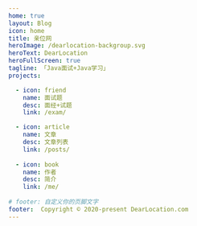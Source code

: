 ```yaml
---
home: true
layout: Blog
icon: home
title: 亲位网
heroImage: /dearlocation-backgroup.svg
heroText: DearLocation
heroFullScreen: true
tagline: 「Java面试+Java学习」
projects:

  - icon: friend
    name: 面试题
    desc: 面经+试题
    link: /exam/

  - icon: article
    name: 文章
    desc: 文章列表
    link: /posts/
	 
  - icon: book
    name: 作者
    desc: 简介
    link: /me/
	 
# footer: 自定义你的页脚文字
footer:  Copyright © 2020-present DearLocation.com
---
```



